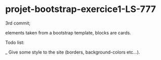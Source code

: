 # projet-bootstrap-exercice1-LS-777


3rd commit; 

elements taken from a bootstrap template, blocks are cards.

Todo list:
 
_ Give some style to the site (borders, background-colors etc...).
